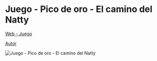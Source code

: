 # Juego - Pico de oro - El camino del Natty
 
[Web - Juego](https://vivirenremoto.github.io/pico_de_oro_juego/)

[Autor](https://twitter.com/vivirenremoto)

![Juego - Pico de oro - El camino del Natty](https://vivirenremoto.github.io/pico_de_oro_juego/static/social.png)
